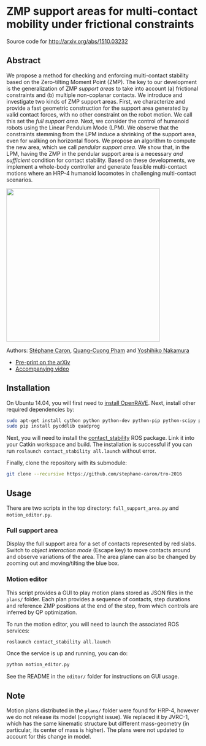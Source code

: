 # ZMP support areas for multi-contact mobility under frictional constraints

Source code for http://arxiv.org/abs/1510.03232

## Abstract

We propose a method for checking and enforcing multi-contact stability based on
the Zero-tilting Moment Point (ZMP). The key to our development is the
generalization of ZMP *support areas* to take into account (a) frictional
constraints and (b) multiple non-coplanar contacts. We introduce and
investigate two kinds of ZMP support areas. First, we characterize and provide
a fast geometric construction for the support area generated by valid contact
forces, with no other constraint on the robot motion. We call this set the
*full support area*. Next, we consider the control of humanoid robots using the
Linear Pendulum Mode (LPM). We observe that the constraints stemming from the
LPM induce a shrinking of the support area, even for walking on horizontal
floors. We propose an algorithm to compute the new area, which we call
*pendular support area*. We show that, in the LPM, having the ZMP in the
pendular support area is a necessary *and sufficient* condition for contact
stability. Based on these developments, we implement a whole-body controller
and generate feasible multi-contact motions where an HRP-4 humanoid locomotes
in challenging multi-contact scenarios.

<img src="https://scaron.info/images/two-areas.png" height="400" />

Authors:
[Stéphane Caron](https://scaron.info),
[Quang-Cuong Pham](https://www.normalesup.org/~pham/) and
[Yoshihiko Nakamura](http://www.ynl.t.u-tokyo.ac.jp/)

- [Pre-print on the arXiv](http://arxiv.org/abs/1510.03232)
- [Accompanying video](https://scaron.info/videos/tro-2016.mp4)

## Installation

On Ubuntu 14.04, you will first need to [install
OpenRAVE](https://scaron.info/teaching/installing-openrave-on-ubuntu-14.04.html).
Next, install other required dependencies by:

```bash
sudo apt-get install cython python python-dev python-pip python-scipy python-tk
sudo pip install pycddlib quadprog
```

Next, you will need to install the
[contact\_stability](https://github.com/stephane-caron/contact_stability) ROS
package. Link it into your Catkin workspace and build. The installation is successful if
you can run ``roslaunch contact_stability all.launch`` without error.

Finally, clone the repository with its submodule:

```bash
git clone --recursive https://github.com/stephane-caron/tro-2016
```

## Usage

There are two scripts in the top directory: ``full_support_area.py`` and
``motion_editor.py``.

### Full support area

Display the full support area for a set of contacts represented by red slabs.
Switch to *object interaction mode* (Escape key) to move contacts around and
observe variations of the area. The area plane can also be changed by zooming
out and moving/tilting the blue box.

### Motion editor

This script provides a GUI to play motion plans stored as JSON files in the
``plans/`` folder. Each plan provides a sequence of contacts, step durations
and reference ZMP positions at the end of the step, from which controls are
inferred by QP optimization.

To run the motion editor, you will need to launch the associated ROS services:

```bash
roslaunch contact_stability all.launch
```

Once the service is up and running, you can do:

```bash
python motion_editor.py
```

See the README in the ``editor/`` folder for instructions on GUI usage.

## Note

Motion plans distributed in the ``plans/`` folder were found for HRP-4,
however we do not release its model (copyright issue). We replaced it by
JVRC-1, which has the same kinematic structure but different mass-geometry
(in particular, its center of mass is higher). The plans were not updated
to account for this change in model.
